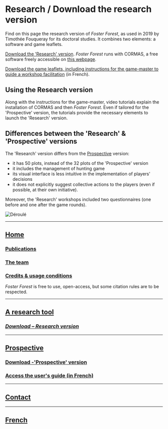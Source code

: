 # Research / Download the research version

Find on this page the research version of _Foster Forest_, as used in 2019 by Timothée Fouqueray for its doctoral studies. It combines two elements: a software and game leaflets.


[Download the 'Research' version](https://timotheefouqueray.github.io/fosterforest/recherche/FosterForest_Research.zip). _Foster Forest_ runs with CORMAS, a free software freely accessible on [this webpage](http://cormas.cirad.fr).



[Download the game leaflets, including instructions for the game-master to guide a workshop facilitation](https://timotheefouqueray.github.io/fosterforest/recherche/FosterForest_Research-Livrets.zip) (in French).


## Using the Research version

Along with the instructions for the game-master, video tutorials explain the installation of CORMAS and then _Foster Forest_. Even if tailored for the 'Prospective' version, the tutorials provide the necessary elements to launch the 'Research' version.


## Differences between the 'Research' & 'Prospective' versions

The 'Research' version differs from the [Prospective](https://timotheefouqueray.github.io/fosterforest/prospective/prospective) version:
- it has 50 plots, instead of the 32 plots of the 'Prospective' version
- it includes the management of hunting game
- its visual interface is less intuitive in the implementation of players' decisions
- it does not explicitly suggest collective actions to the players (even if possible, at their own initiative).

Moreover, the 'Research' workshops included two questionnaires (one before and one after the game rounds).

![Déroulé](https://timotheefouqueray.github.io/fosterforest/recherche/déroulé_atelier_recherche-eng.jpg)

***

## [Home](https://timotheefouqueray.github.io/fosterforest/home-eng)
### [Publications](https://timotheefouqueray.github.io/fosterforest/home/documentation-eng)
### [The team](https://timotheefouqueray.github.io/fosterforest/home/equipe-eng)
### [Credits & usage conditions](https://timotheefouqueray.github.io/fosterforest/home/credits-utilisation-eng)
_Foster Forest_ is free to use, open-access, but some citation rules are to be respected.

***
## [A research tool](https://timotheefouqueray.github.io/fosterforest/recherche/recherche-eng)
### *[Download – Research version](https://timotheefouqueray.github.io/fosterforest/recherche/telecharger-recherche-eng)*

***
## [Prospective](https://timotheefouqueray.github.io/fosterforest/prospective/prospective-eng)
### [Download -'Prospective' version](https://timotheefouqueray.github.io/fosterforest/prospective/telecharger-prospective-eng)
### [Access the user's guide (in French)](https://timotheefouqueray.github.io/fosterforest/prospective/tutoriels)

***
## [Contact](https://timotheefouqueray.github.io/fosterforest/contact-eng)

***
## [French](https://timotheefouqueray.github.io/fosterforest/README)
